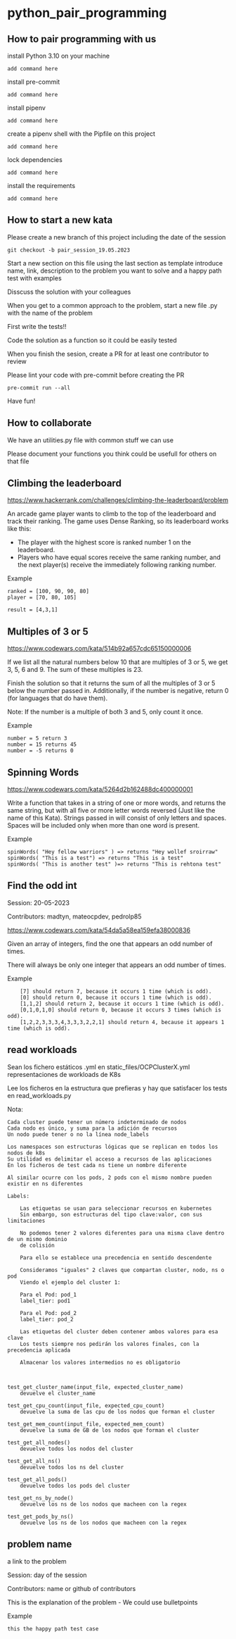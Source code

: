 # python_pair_programming

## How to pair programming with us

install Python 3.10 on your machine

    add command here

install pre-commit

    add command here

install pipenv

    add command here

create a pipenv shell with the Pipfile on this project

    add command here

lock dependencies

    add command here

install the requirements

    add command here

## How to start a new kata

Please create a new branch of this project including the date of the session

    git checkout -b pair_session_19.05.2023

Start a new section on this file using the last section as template
introduce name, link, description to the problem you want to solve and
a happy path test with examples

Disscuss the solution with your colleagues

When you get to a common approach to the problem, start a new file .py with the name of the problem

First write the tests!!

Code the solution as a function so it could be easily tested

When you finish the sesion, create a PR for at least one contributor to review

Please lint your code with pre-commit before creating the PR

    pre-commit run --all

Have fun!

## How to collaborate

We have an utilities.py file with common stuff we can use

Please document your functions you think could be usefull for others on that file

## Climbing the leaderboard

<https://www.hackerrank.com/challenges/climbing-the-leaderboard/problem>

An arcade game player wants to climb to the top of the leaderboard and track their ranking. The game uses Dense Ranking, so its leaderboard works like this:

- The player with the highest score is ranked number 1 on the leaderboard.
- Players who have equal scores receive the same ranking number, and the next player(s) receive
  the immediately following ranking number.

Example

    ranked = [100, 90, 90, 80]
    player = [70, 80, 105]

    result = [4,3,1]

## Multiples of 3 or 5

<https://www.codewars.com/kata/514b92a657cdc65150000006>

If we list all the natural numbers below 10 that are multiples of 3 or 5, we get 3, 5, 6 and 9. The sum of these multiples is 23.

Finish the solution so that it returns the sum of all the multiples of 3 or 5 below the number passed in. Additionally, if the number is negative, return 0 (for languages that do have them).

Note: If the number is a multiple of both 3 and 5, only count it once.

Example

    number = 5 return 3
    number = 15 returns 45
    number = -5 returns 0

## Spinning Words

<https://www.codewars.com/kata/5264d2b162488dc400000001>

Write a function that takes in a string of one or more words, and returns the same string, but with all five or more letter words reversed (Just like the name of this Kata). Strings passed in will consist of only letters and spaces. Spaces will be included only when more than one word is present.

Example

    spinWords( "Hey fellow warriors" ) => returns "Hey wollef sroirraw"
    spinWords( "This is a test") => returns "This is a test"
    spinWords( "This is another test" )=> returns "This is rehtona test"

## Find the odd int

Session: 20-05-2023

Contributors: madtyn, mateocpdev, pedrolp85

<https://www.codewars.com/kata/54da5a58ea159efa38000836>

Given an array of integers, find the one that appears an odd number of times.

There will always be only one integer that appears an odd number of times.

Example

        [7] should return 7, because it occurs 1 time (which is odd).
        [0] should return 0, because it occurs 1 time (which is odd).
        [1,1,2] should return 2, because it occurs 1 time (which is odd).
        [0,1,0,1,0] should return 0, because it occurs 3 times (which is odd).
        [1,2,2,3,3,3,4,3,3,3,2,2,1] should return 4, because it appears 1 time (which is odd).


## read workloads

Sean los fichero estáticos .yml en static_files/OCPClusterX.yml representaciones de workloads 
de K8s

Lee los ficheros en la estructura que prefieras y hay que satisfacer los tests en read_workloads.py

Nota:

    Cada cluster puede tener un número indeterminado de nodos
    Cada nodo es único, y suma para la adición de recursos
    Un nodo puede tener o no la línea node_labels

    Los namespaces son estructuras lógicas que se replican en todos los nodos de k8s
    Su utilidad es delimitar el acceso a recursos de las aplicaciones
    En los ficheros de test cada ns tiene un nombre diferente

    Al similar ocurre con los pods, 2 pods con el mismo nombre pueden existir en ns diferentes

    Labels:

        Las etiquetas se usan para seleccionar recursos en kubernetes
        Sin embargo, son estructuras del tipo clave:valor, con sus limitaciones

        No podemos tener 2 valores diferentes para una misma clave dentro de un mismo dominio 
        de colisión

        Para ello se establece una precedencia en sentido descendente

        Consideramos "iguales" 2 claves que compartan cluster, nodo, ns o pod
        Viendo el ejemplo del cluster 1:

        Para el Pod: pod_1
        label_tier: pod1

        Para el Pod: pod_2
        label_tier: pod_2

        Las etiquetas del cluster deben contener ambos valores para esa clave
        Los tests siempre nos pedirán los valores finales, con la precedencia aplicada

        Almacenar los valores intermedios no es obligatorio



    test_get_cluster_name(input_file, expected_cluster_name)
        devuelve el cluster_name
    
    test_get_cpu_count(input_file, expected_cpu_count)
        devuelve la suma de las cpu de los nodos que forman el cluster

    test_get_mem_count(input_file, expected_mem_count)
        devuelve la suma de GB de los nodos que forman el cluster

    test_get_all_nodes()
        devuelve todos los nodos del cluster

    test_get_all_ns()
        devuelve todos los ns del cluster

    test_get_all_pods()
        devuelve todos los pods del cluster        

    test_get_ns_by_node()
        devuelve los ns de los nodos que macheen con la regex 

    test_get_pods_by_ns()
        devuelve los ns de los nodos que macheen con la regex 






## problem name

a link to the problem

Session: day of the session

Contributors: name or github of contributors

This is the explanation of the problem
    - We could use bulletpoints

Example

    this the happy path test case
